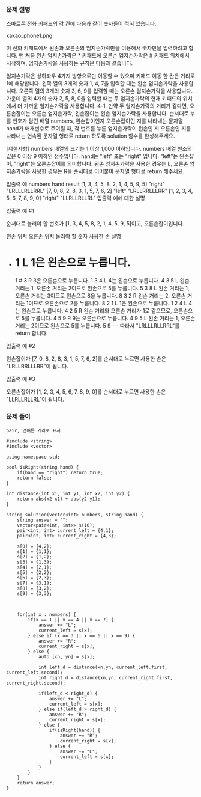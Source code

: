 ### 문제 설명

스마트폰 전화 키패드의 각 칸에 다음과 같이 숫자들이 적혀 있습니다.

kakao_phone1.png

이 전화 키패드에서 왼손과 오른손의 엄지손가락만을 이용해서 숫자만을 입력하려고 합니다.
맨 처음 왼손 엄지손가락은 \* 키패드에 오른손 엄지손가락은 # 키패드 위치에서 시작하며, 엄지손가락을 사용하는 규칙은 다음과 같습니다.

엄지손가락은 상하좌우 4가지 방향으로만 이동할 수 있으며 키패드 이동 한 칸은 거리로 1에 해당합니다.
왼쪽 열의 3개의 숫자 1, 4, 7을 입력할 때는 왼손 엄지손가락을 사용합니다.
오른쪽 열의 3개의 숫자 3, 6, 9를 입력할 때는 오른손 엄지손가락을 사용합니다.
가운데 열의 4개의 숫자 2, 5, 8, 0을 입력할 때는 두 엄지손가락의 현재 키패드의 위치에서 더 가까운 엄지손가락을 사용합니다.
4-1. 만약 두 엄지손가락의 거리가 같다면, 오른손잡이는 오른손 엄지손가락, 왼손잡이는 왼손 엄지손가락을 사용합니다.
순서대로 누를 번호가 담긴 배열 numbers, 왼손잡이인지 오른손잡이인 지를 나타내는 문자열 hand가 매개변수로 주어질 때, 각 번호를 누른 엄지손가락이 왼손인 지 오른손인 지를 나타내는 연속된 문자열 형태로 return 하도록 solution 함수를 완성해주세요.

[제한사항]
numbers 배열의 크기는 1 이상 1,000 이하입니다.
numbers 배열 원소의 값은 0 이상 9 이하인 정수입니다.
hand는 "left" 또는 "right" 입니다.
"left"는 왼손잡이, "right"는 오른손잡이를 의미합니다.
왼손 엄지손가락을 사용한 경우는 L, 오른손 엄지손가락을 사용한 경우는 R을 순서대로 이어붙여 문자열 형태로 return 해주세요.

입출력 예
numbers hand result
[1, 3, 4, 5, 8, 2, 1, 4, 5, 9, 5] "right" "LRLLLRLLRRL"
[7, 0, 8, 2, 8, 3, 1, 5, 7, 6, 2] "left" "LRLLRRLLLRR"
[1, 2, 3, 4, 5, 6, 7, 8, 9, 0] "right" "LLRLLRLLRL"
입출력 예에 대한 설명

입출력 예 #1

순서대로 눌러야 할 번호가 [1, 3, 4, 5, 8, 2, 1, 4, 5, 9, 5]이고, 오른손잡이입니다.

왼손 위치 오른손 위치 눌러야 할 숫자 사용한 손 설명

- # 1 L 1은 왼손으로 누릅니다.
  1 # 3 R 3은 오른손으로 누릅니다.
  1 3 4 L 4는 왼손으로 누릅니다.
  4 3 5 L 왼손 거리는 1, 오른손 거리는 2이므로 왼손으로 5를 누릅니다.
  5 3 8 L 왼손 거리는 1, 오른손 거리는 3이므로 왼손으로 8을 누릅니다.
  8 3 2 R 왼손 거리는 2, 오른손 거리는 1이므로 오른손으로 2를 누릅니다.
  8 2 1 L 1은 왼손으로 누릅니다.
  1 2 4 L 4는 왼손으로 누릅니다.
  4 2 5 R 왼손 거리와 오른손 거리가 1로 같으므로, 오른손으로 5를 누릅니다.
  4 5 9 R 9는 오른손으로 누릅니다.
  4 9 5 L 왼손 거리는 1, 오른손 거리는 2이므로 왼손으로 5를 누릅니다.
  5 9 - -
  따라서 "LRLLLRLLRRL"를 return 합니다.

입출력 예 #2

왼손잡이가 [7, 0, 8, 2, 8, 3, 1, 5, 7, 6, 2]를 순서대로 누르면 사용한 손은 "LRLLRRLLLRR"이 됩니다.

입출력 예 #3

오른손잡이가 [1, 2, 3, 4, 5, 6, 7, 8, 9, 0]를 순서대로 누르면 사용한 손은 "LLRLLRLLRL"이 됩니다.

### 문제 풀이

```
pair, 맨해튼 거리로 표시

#include <string>
#include <vector>

using namespace std;

bool isRight(string hand) {
    if(hand == "right") return true;
    return false;
}

int distance(int x1, int y1, int x2, int y2) {
    return abs(x2-x1) + abs(y2-y1);
}

string solution(vector<int> numbers, string hand) {
    string answer = "";
    vector<pair<int, int>> s(10);
    pair<int, int> current_left = {4,1};
    pair<int, int> current_right = {4,3};

    s[0] = {4,2};
    s[1] = {1,1};
    s[2] = {1,2};
    s[3] = {1,3};
    s[4] = {2,1};
    s[5] = {2,2};
    s[6] = {2,3};
    s[7] = {3,1};
    s[8] = {3,2};
    s[9] = {3,3};



    for(int x : numbers) {
        if(x == 1 || x == 4 || x == 7) {
            answer += "L";
            current_left = s[x];
        } else if (x == 3 || x == 6 || x == 9) {
            answer += "R";
            current_right = s[x];
        } else {
            auto [xn, yn] = s[x];

            int left_d = distance(xn,yn, current_left.first, current_left.second);
            int right_d = distance(xn,yn, current_right.first, current_right.second);

            if(left_d < right_d) {
                answer += "L";
                current_left = s[x];
            } else if(left_d > right_d) {
                answer += "R";
                current_right = s[x];
            } else {
                if(isRight(hand)) {
                    answer += "R";
                    current_right = s[x];
                } else {
                    answer += "L";
                    current_left = s[x];
                }
            }
        }
    }
    return answer;
}
```
